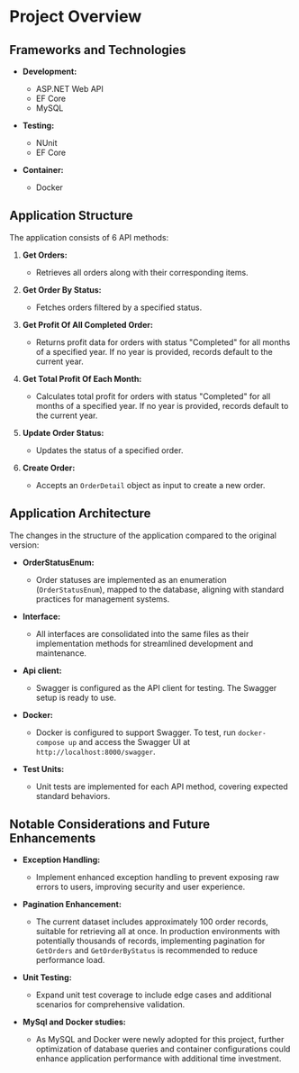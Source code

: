 # Project Overview

## Frameworks and Technologies

- **Development:**
  - ASP.NET Web API
  - EF Core
  - MySQL

- **Testing:**
  - NUnit
  - EF Core

- **Container:**
  - Docker

## Application Structure

The application consists of 6 API methods:

1. **Get Orders:**
   - Retrieves all orders along with their corresponding items.

2. **Get Order By Status:**
   - Fetches orders filtered by a specified status.

3. **Get Profit Of All Completed Order:**
   - Returns profit data for orders with status "Completed" for all months of a specified year. If no year is provided, records default to the current year.

4. **Get Total Profit Of Each Month:**
   - Calculates total profit for orders with status "Completed" for all months of a specified year. If no year is provided, records default to the current year.

5. **Update Order Status:**
   - Updates the status of a specified order.

6. **Create Order:**
   - Accepts an `OrderDetail` object as input to create a new order.

## Application Architecture

The changes in the structure of the application compared to the original version:

- **OrderStatusEnum:**
  - Order statuses are implemented as an enumeration (`OrderStatusEnum`), mapped to the database, aligning with standard practices for management systems.

- **Interface:**
  - All interfaces are consolidated into the same files as their implementation methods for streamlined development and maintenance.

- **Api client:**
  - Swagger is configured as the API client for testing. The Swagger setup is ready to use.

- **Docker:**
  - Docker is configured to support Swagger. To test, run `docker-compose up` and access the Swagger UI at `http://localhost:8000/swagger`.

- **Test Units:**
  - Unit tests are implemented for each API method, covering expected standard behaviors.

## Notable Considerations and Future Enhancements

- **Exception Handling:**
  - Implement enhanced exception handling to prevent exposing raw errors to users, improving security and user experience.

- **Pagination Enhancement:**
  - The current dataset includes approximately 100 order records, suitable for retrieving all at once. In production environments with potentially thousands of records, implementing pagination for `GetOrders` and `GetOrderByStatus` is recommended to reduce performance load.

- **Unit Testing:**
  - Expand unit test coverage to include edge cases and additional scenarios for comprehensive validation.

- **MySql and Docker studies:**
  - As MySQL and Docker were newly adopted for this project, further optimization of database queries and container configurations could enhance application performance with additional time investment.
